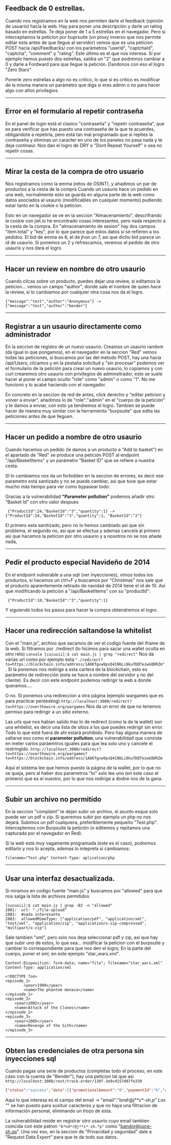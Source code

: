 
## Feedback de 0 estrellas.

Cuando nos registramos en la web nos permiten darle el feedback (opinión de usuario) hacia la web. Hay para poner una descripción y darle un rating basado en estrellas.
Te deja poner de 1 a 5 estrellas en el navegador. Pero si interceptamos la peticion por buprsuite (un proxy inverso que nos permite editar esta antes de que llegue 
al servidor) vemos que es una peticion POST hacia /api/Feedbacks/ con los parámetros "userId", "captchaId", "captcha", "comment" y "rating". Este último es el que nos
interesa. Si por ejemplo hemos puesto dos estrellas, saldra un "2" que podremos cambiar a 0 y darle a Fordward para que llegue la petición. Dandonos con eso el logro
"Zero Stars"

Ponerle zero estrellas a algo no es crítico, lo que si es crítico es modificar de la misma manera un parámetro que diga si eres admin o no para hacer algo con
altos privilegios.

----------------------------------------------------------------------------------

## Error en el formulario al repetir contraseña

En el panel de login está el clasico "contraseña" y "repetir contraseña", que es para verificar que has puesto una contraseña de la que te acuerdes, obligandote a 
repetirla, pero está tan mal programado que si repites la contraseña y eliminas un caracter en uno de los paneles no pasa nada y te deja continaur.
Nos dan el logro de DRY o "Dont Repeat Yourself" o sea no repetir cosas.

----------------------------------------------------------------------------------

## Mirar la cesta de la compra de otro usuario

Nos registramos como la emma (retos de OSINT), y añadimos un par de productos a la cesta de la compra
Cuando un usaurio hace un pedido en una web, normalmente esto se guarda en alguna parte de la web como datos asociados al usaurio (modificables
en cualquier momento) pudiendo estar tanto en la cookie o la peticion.

Esto en un navegador se ve en la seccion "Almacenamiento", descrifrando la cookie con jwt.io he encontrado cosas interesantes, pero nada 
respecto a la cesta de la compra.
En "almacenamiento de sesion" hay dos campos "item.total" y "key", por lo que parece que estos datos si se refieren a los pedidos.
El bid de emma es 6, el de jhon un 7, asi que dicho bid parece un id de usaurio. Si ponemos un 2 y refrescamos, veremos el pedido de otro
usaurio y nos dará el logro.

----------------------------------------------------------------------------------

## Hacer un review en nombre de otro usaurio

Cuando clicas sobre un producto, puedes dejar una review, si editamos la peticion... vemos un campo "author", donde sale el nombre de quien hace la 
review, si lo cambiamos por cualquier otra cosa nos da el logro.
```
{"message":"test","author":"Anonymous"} -> {"message":"test","author":"bender"} 
```
----------------------------------------------------------------------------------

## Registrar a un usaurio directamente como administrador

En la seccion de registro de un nuevo usaurio. Creamos un usaurio random (da igual lo que pongamos), en el navegador en la seccion "Red" vemos todas las peticiones,
si buscamos por las del método POST, hay una hacia /api/Users, clicamos y en la pestaña solicitud y "sin procesar" podemos ver el formulario de la petición para
crear un nuevo usaurio, lo copiamos y con curl crearemos otro usaurio con privilegios de adminsitrador, esto se suele hacer al poner el campo oculto "role"
como "admin" o como "1". No me funcionó y lo acabé haciendo con el navegador. 

En concreto en la seccion de red de antes, click derecho y "editar peticion y volver a enviar", añadimos lo de "role":"admin" en el "cuerpo de la petición" y 
le damos a enviar, con esto ya tendremos el logro. Tambien se puede hacer de manera muy similar con la herramienta "burpsuite" que edita las peticiones antes de
que lleguen.

----------------------------------------------------------------------------------

## Hacer un pedido a nombre de otro usaurio

Cuando hacemos un pedido (le damos a un producto a "Add to basket") en el apartado de "Red" se produce una petición POST al endpoint 
"/api/BasketItems" y un parámetro "Basket ID" que se refiere a nuestra cesta. 

SI lo cambiamos nos da un forbidden en la seccion de errores, es decir ese parametro está santizado y no se puede cambiar, asi que tuve que estar mucho
más tiempo para ver como bypasear todo:

Gracias a la vulnerabilidad **"Parameter pollution"** podemos añadir otro "Basket Id" con otro valor despues
```
 {"ProductId":24,"BasketId":"3","quantity":1} -> {"ProductId":24,"BasketId":"3","quantity":1, "BasketId":"2"} 
```
El primero esta sanitizado, pero no lo hemos cambiado asi que sin problema, el segundo no, asi que se efectua y ademas cancela al primero
asi que hacemos la peticion por otro usaurio y a nosotros no se nos añade nada,

----------------------------------------------------------------------------------

## Pedir el producto especial Navideño de 2014

En el endpoint vulnerable a una sqli (ver inyecciones), vimos todos los productos, si hacemos un ctrl+F y buscamos por "Christmas" nos sale que el 
producto aparentemente retirado de navidad de 2014 tiene el id de 10. Así que modificando la petición a "/api/BasketItems" con su "productId":
```
 {"ProductId":10,"BasketId":"3","quantity":1} 
```
Y siguiendo todos los pasos para hacer la compra obtendremos el logro.

----------------------------------------------------------------------------------

## Hacer una redirección saltandose la whitelist

Con el "main.js", archivo que sacamos de ver el codigo fuente del iframe de la web. Si filtramos por ./redirect (lo hicimos para sacar una wallet oculta
en otro reto)  ```console [cucuxii]:$ cat main.js | grep "redirect"``` Nos da varias url como por ejemplo esta
```"./redirect?to=https://blockchain.info/address/1AbKfgvw9psQ41NbLi8kufDQTezwG8DRZm"```. SI la ponemos nos redirige a esta cartera de la blockchain,
esto es parámetro de redirección (esta se hace a nombre del servidor y no del cliente). Es decir con este endpoint podemos redirigir la web a donde
queramos....

O no. SI ponemos una redireccion a otra página (ejemplo wargames que es para practicar pentesting)
```http://localhost:3000/redirect?to=https://overthewire.org/wargames``` Nos da un error de que no tenemos permiso para redirigir a un sitio externo.

Las urls que nos habian salido tras lo de redirect (como la de la wallet) son una whitelist, es decir una lista de sitios a los que puedes redirigir sin 
error. Todo lo que esté fuera de ahi estará prohibido. Pero hay alguna manera de saltarse eso como el **parameter pollution**, una vulnerabilidad
que consiste en meter varios paráemtros iguales para que lea solo uno y cancele el restringido.
```http://localhost:3000/redirect?to=https://overthewire.org/wargames?to=https://blockchain.info/address/1AbKfgvw9psQ41NbLi8kufDQTezwG8DRZm```

Aquí el sistema lee que hemos puesto la página de la wallet, por lo que no se queja, pero al haber dos parametros "to" solo lee uno (en este caso el 
primero) que es el nuestro, por lo que nos redirige a dodne nos de la gana.

----------------------------------------------------------------------------------

## Subir un archivo no permitido

En la seccion "complaint" te dejan subir un archivo, el asunto esque solo puede ser un pdf o zip. Si queremos subir por ejemplo un php no nos dejará.
Subimos un pdf cualquiera, preferiblemente pequeño "Test.php". 
Interceptemos con Burpsuite la petición (o editemos y repitamos una capturada por el navegador en Red).

Si la web está muy vagamente programada (este es el caso), podremos editarlo y nos lo acepta, ademas lo intepreta si cambiamos:

```filename="Test.php" Content-Type: aplication/php```

----------------------------------------------------------------------------------

## Usar una interfaz desactualizada.

Si miramos en codigo fuente "main.js" y buscamos por "allowed" para que nos salga la lista de archivos permitidos
```console
[cucuxii]:$ cat main.js | grep -B3 -n "allowed"                                                                                                           
2881:  url: "./file-upload"
2882:  #nada interesante
2883:  allowedMimeType: ["application/pdf", "application/xml", "text/xml", "application/zip", "application/x-zip-compressed", "multipart/x-zip"]
```

Sale tambien "xml", pero solo nos deja seleccionar pdf y zip, asi que hay que subir uno de estos, lo que sea... 
modificar la peticion con el burpsuite y cambiar lo correspondiente para que nos den el logro;
En la parte del cuerpo, poner el xml, en este ejemplo "star_wars.xml".

```
Content-Disposition: form-data; name="file"; filename="star_wars.xml"
Content-Type: application/xml

<!DOCTYPE foo>
<episode_1>
        <year>1999</year>
        <name>The phantom menace</name>
</episode_1>
<episode_2>
    <year>2002</year>
    <name>Attack of the Clones</name>
</episode_2>
<episode_3>
    <year>2005</year>
    <name>Revenge of the Sith</name>
</episode_3>
```

----------------------------------------------------------------------------------

## Obten las credenciales de otra persona sin inyecciones sql

Cuando pagas una serie de productos (completas todo el proceso, en este caso con la cuenta de "Bender"), hay una peticion tal que asi
```http://localhost:3000/rest/track-order/130f-3e9c4157d07fe339```
```json
{"status":"success","data":[{"promotionalAmount":"0","paymentId":"6","addressId":"6","orderId":"130f-3e9c4157d07fe339","delivered":false,"email":"b*nd*r@j**c*-sh.*p","totalPrice":5005.98,"products":[{"quantity":1,"id":4,"name":"Raspberry Juice (1000ml)","price":4.99,"total":4.99,"bonus":0},{"quantity":1,"id":42,"name":"Best Juice Shop Salesman Artwork","price":5000,"total":5000,"bonus":500}],"bonus":500,"deliveryPrice":0.99,"eta":"1","_id":"m9nCHN65dCFNLcXez"}]}
```
Aquí lo que interesa es el campo del email -> "email":"b*nd*r@j**c*-sh.*p" 
Los "*" se han puesto para susituir caracteres y que no haya una filtracion de información personal, eliminando un trozo de esta.

La vulnerabilidad reside en registrar otro usaurio cuyo email tambien coincida con este patron ```"b*nd*r@j**c*-sh.*p"```
como "bandor@juice-sh.op". Una vez eso, en la seccion de "Privacidad y seguridad" dale a "Request Data Export" para que te de todo sus datos.





